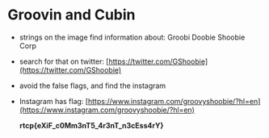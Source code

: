 # Groovin and Cubin

* strings on the image find information about: Groobi Doobie Shoobie Corp
* search for that on twitter: [https://twitter.com/GShoobie](https://twitter.com/GShoobie)
* avoid the false flags, and find the instagram
* Instagram has flag: [https://www.instagram.com/groovyshoobie/?hl=en](https://www.instagram.com/groovyshoobie/?hl=en)

  **rtcp{eXiF\_c0Mm3nT5\_4r3nT\_n3cEss4rY}**

